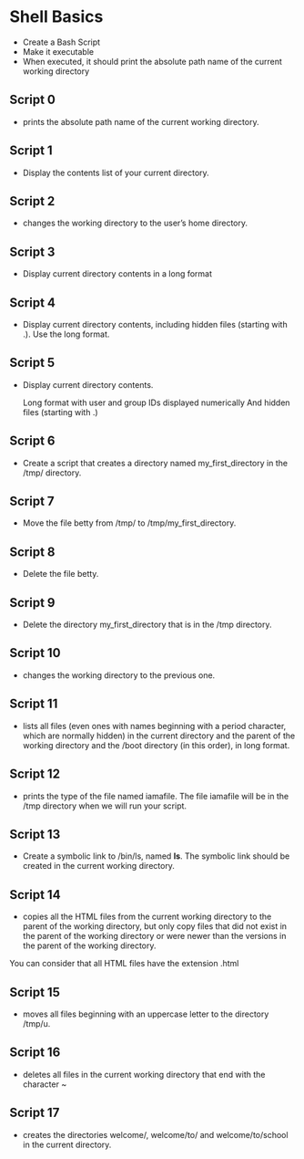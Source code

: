 # Shell Basics

- Create a Bash Script
- Make it executable
- When executed, it should print the absolute path name of the current working directory

## Script 0
- prints the absolute path name of the current working directory.

## Script 1
- Display the contents list of your current directory.

## Script 2
- changes the working directory to the user’s home directory.

## Script 3
- Display current directory contents in a long format

## Script 4
- Display current directory contents, including hidden files (starting with .). Use the long format.

## Script 5
- Display current directory contents.

    Long format
    with user and group IDs displayed numerically
    And hidden files (starting with .)

## Script 6
- Create a script that creates a directory named my_first_directory in the /tmp/ directory.

## Script 7
- Move the file betty from /tmp/ to /tmp/my_first_directory.

## Script 8
- Delete the file betty.

## Script 9
- Delete the directory my_first_directory that is in the /tmp directory.

## Script 10
- changes the working directory to the previous one.

## Script 11
- lists all files (even ones with names beginning with a period character, which are normally hidden) in the current directory and the parent of the working directory and the /boot directory (in this order), in long format.

## Script 12
- prints the type of the file named iamafile. The file iamafile will be in the /tmp directory when we will run your script.

## Script 13
- Create a symbolic link to /bin/ls, named __ls__. The symbolic link should be created in the current working directory. 

## Script 14
- copies all the HTML files from the current working directory to the parent of the working directory, but only copy files that did not exist in the parent of the working directory or were newer than the versions in the parent of the working directory.

You can consider that all HTML files have the extension .html

## Script 15
- moves all files beginning with an uppercase letter to the directory /tmp/u.

## Script 16
- deletes all files in the current working directory that end with the character ~

## Script 17
- creates the directories welcome/, welcome/to/ and welcome/to/school in the current directory.
